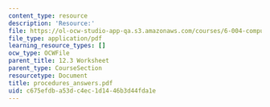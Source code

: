 ```yaml
---
content_type: resource
description: 'Resource:'
file: https://ol-ocw-studio-app-qa.s3.amazonaws.com/courses/6-004-computation-structures-spring-2017/c675efdba53dc4ec1d1446b3d44fda1e_procedures_answers.pdf
file_type: application/pdf
learning_resource_types: []
ocw_type: OCWFile
parent_title: 12.3 Worksheet
parent_type: CourseSection
resourcetype: Document
title: procedures_answers.pdf
uid: c675efdb-a53d-c4ec-1d14-46b3d44fda1e
---
```

